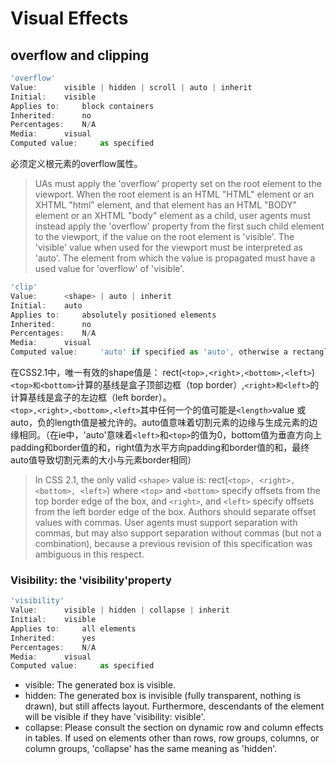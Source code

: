# Visual Effects

## overflow and clipping
```js
'overflow'
Value:  	visible | hidden | scroll | auto | inherit
Initial:  	visible
Applies to:  	block containers
Inherited:  	no
Percentages:  	N/A
Media:  	visual
Computed value:  	as specified
```
必须定义根元素的overflow属性。

> UAs must apply the 'overflow' property set on the root element to the viewport. When the root element is an HTML "HTML" element or an XHTML "html" element, and that element has an HTML "BODY" element or an XHTML "body" element as a child, user agents must instead apply the 'overflow' property from the first such child element to the viewport, if the value on the root element is 'visible'. The 'visible' value when used for the viewport must be interpreted as 'auto'. The element from which the value is propagated must have a used value for 'overflow' of 'visible'.

```js
'clip'
Value:  	<shape> | auto | inherit
Initial:  	auto
Applies to:  	absolutely positioned elements
Inherited:  	no
Percentages:  	N/A
Media:  	visual
Computed value:  	'auto' if specified as 'auto', otherwise a rectangle with four values, each of which is 'auto' if specified as 'auto' and the computed length otherwise
```
在CSS2.1中，唯一有效的shape值是： rect(`<top>,<right>,<bottom>,<left>`) `<top>和<bottom>`计算的基线是盒子顶部边框（top border）,`<right>和<left>`的计算基线是盒子的左边框（left border）。   
`<top>,<right>,<bottom>,<left>`其中任何一个的值可能是`<length>`value 或 auto，负的length值是被允许的。auto值意味着切割元素的边缘与生成元素的边缘相同。（在ie中，'auto'意味着`<left>`和`<top>`的值为0，bottom值为垂直方向上padding和border值的和，right值为水平方向padding和border值的和，最终auto值导致切割元素的大小与元素border相同）
> In CSS 2.1, the only valid `<shape>` value is: rect(`<top>, <right>, <bottom>, <left>`) where `<top>` and `<bottom>` specify offsets from the top border edge of the box, and `<right>`, and `<left>` specify offsets from the left border edge of the box. Authors should separate offset values with commas. User agents must support separation with commas, but may also support separation without commas (but not a combination), because a previous revision of this specification was ambiguous in this respect.      

### Visibility: the 'visibility'property
```js
'visibility'
Value:  	visible | hidden | collapse | inherit
Initial:  	visible
Applies to:  	all elements
Inherited:  	yes
Percentages:  	N/A
Media:  	visual
Computed value:  	as specified
```

- visible:
The generated box is visible.
- hidden:
The generated box is invisible (fully transparent, nothing is drawn), but still affects layout. Furthermore, descendants of the element will be visible if they have 'visibility: visible'.
- collapse:
Please consult the section on dynamic row and column effects in tables. If used on elements other than rows, row groups, columns, or column groups, 'collapse' has the same meaning as 'hidden'.